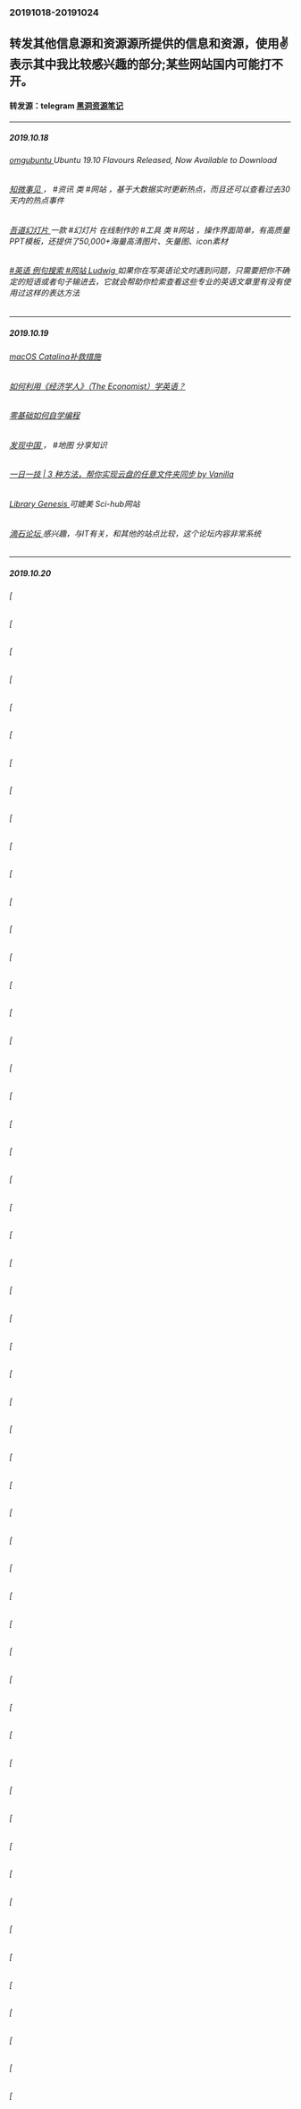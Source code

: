 ### 20191018-20191024
转发其他信息源和资源源所提供的信息和资源，使用✌表示其中我比较感兴趣的部分;某些网站国内可能打不开。
---
#### 转发源：telegram [黑洞资源笔记](https://t.me/tieliu)
---
##### 2019.10.18
###### [omgubuntu ](https://www.omgubuntu.co.uk/2019/10/ubuntu-19-10-flavours-released)Ubuntu 19.10 Flavours Released, Now Available to Download
###### [知微事见 ](http://ef.zhiweidata.com/#!/index)， #资讯 类 #网站 ，基于大数据实时更新热点，而且还可以查看过去30天内的热点事件
###### [吾道幻灯片 ](https://www.woodo.cn/)一款 #幻灯片 在线制作的 #工具 类 #网站 ，操作界面简单，有高质量PPT模板，还提供了50,000+海量高清图片、矢量图、icon素材
###### [#英语 例句搜索 #网站 Ludwig ](https://ludwig.guru/)如果你在写英语论文时遇到问题，只需要把你不确定的短语或者句子输进去，它就会帮助你检索查看这些专业的英语文章里有没有使用过这样的表达方法
---
##### 2019.10.19
###### [macOS Catalina补救措施 ](https://zhuanlan.zhihu.com/p/86293497)
###### [如何利用《经济学人》（The Economist）学英语？ ](https://www.zhihu.com/question/30854656/answer/793609914)
###### [零基础如何自学编程 ](https://www.zhihu.com/question/39431192/answer/786350911)
###### [发现中国 ](https://www.ageeye.cn/)， #地图 分享知识
###### [一日一技 | 3 种方法，帮你实现云盘的任意文件夹同步 by Vanilla](https://sspai.com/post/57053)
###### [Library Genesis ](http://gen.lib.rus.ec/) 可媲美 Sci-hub网站
###### [滴石论坛 ](http://www.soft1188.com/kcml/)感兴趣，与IT有关，和其他的站点比较，这个论坛内容非常系统
---
##### 2019.10.20
###### [
###### [
###### [
###### [
###### [
###### [
###### [
###### [
###### [
###### [
###### [
###### [
###### [
###### [
###### [
###### [
###### [
###### [
###### [
###### [
###### [
###### [
###### [
###### [
###### [
###### [
###### [
###### [
###### [
###### [
###### [
###### [
###### [
###### [
###### [
###### [
###### [
###### [
###### [
###### [
###### [
###### [
###### [
###### [
###### [
###### [
###### [
###### [
###### [
###### [
###### [
###### [
###### [
###### [
###### [
###### []()
